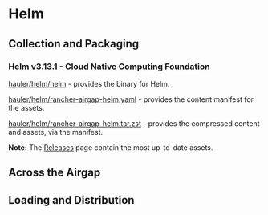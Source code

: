 # Helm

## Collection and Packaging

### Helm v3.13.1 - Cloud Native Computing Foundation

[hauler/helm/helm](https://rancher-airgap.s3.amazonaws.com/v1.3.0/hauler/helm/helm) - provides the binary for Helm.

[hauler/helm/rancher-airgap-helm.yaml](https://rancher-airgap.s3.amazonaws.com/v1.3.0/hauler/helm/rancher-airgap-helm.yaml) - provides the content manifest for the assets.

[hauler/helm/rancher-airgap-helm.tar.zst](https://rancher-airgap.s3.amazonaws.com/v1.3.0/hauler/helm/rancher-airgap-helm.tar.zst) - provides the compressed content and assets, via the manifest.

**Note:** The [Releases](https://github.com/zackbradys/rancher-airgap/releases) page contain the most up-to-date assets.

## Across the Airgap

## Loading and Distribution